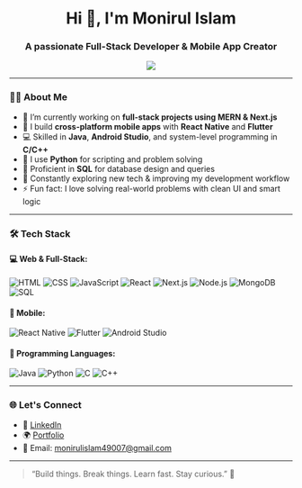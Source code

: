 <h1 align="center">Hi 👋, I'm Monirul Islam</h1>
<h3 align="center">A passionate Full-Stack Developer & Mobile App Creator</h3>

<p align="center">
  <img src="https://readme-typing-svg.herokuapp.com?color=36BCF7&lines=Web+Developer;MERN+Stack+Developer;Next.js+Enthusiast;React+Native+%7C+Flutter+App+Developer;C%2FC%2B%2B%2FPython+Programmer;Lifelong+Learner" />
</p>

---

### 👨‍💻 About Me

- 🔭 I’m currently working on **full-stack projects using MERN & Next.js**
- 📱 I build **cross-platform mobile apps** with **React Native** and **Flutter**
- 💻 Skilled in **Java**, **Android Studio**, and system-level programming in **C/C++**
- 🐍 I use **Python** for scripting and problem solving
- 💽 Proficient in **SQL** for database design and queries
- 🌱 Constantly exploring new tech & improving my development workflow
- ⚡ Fun fact: I love solving real-world problems with clean UI and smart logic

---

### 🛠️ Tech Stack

#### 💻 Web & Full-Stack:
![HTML](https://img.shields.io/badge/-HTML5-E34F26?style=flat&logo=html5&logoColor=white)
![CSS](https://img.shields.io/badge/-CSS3-1572B6?style=flat&logo=css3)
![JavaScript](https://img.shields.io/badge/-JavaScript-F7DF1E?style=flat&logo=javascript&logoColor=black)
![React](https://img.shields.io/badge/-React-61DAFB?style=flat&logo=react)
![Next.js](https://img.shields.io/badge/-Next.js-black?style=flat&logo=next.js)
![Node.js](https://img.shields.io/badge/-Node.js-339933?style=flat&logo=node.js)
![MongoDB](https://img.shields.io/badge/-MongoDB-47A248?style=flat&logo=mongodb)
![SQL](https://img.shields.io/badge/-SQL-4479A1?style=flat&logo=mysql&logoColor=white)

#### 📱 Mobile:
![React Native](https://img.shields.io/badge/-React%20Native-61DAFB?style=flat&logo=react)
![Flutter](https://img.shields.io/badge/-Flutter-02569B?style=flat&logo=flutter)
![Android Studio](https://img.shields.io/badge/-Android%20Studio-3DDC84?style=flat&logo=android-studio)

#### 🧠 Programming Languages:
![Java](https://img.shields.io/badge/-Java-007396?style=flat&logo=java)
![Python](https://img.shields.io/badge/-Python-3776AB?style=flat&logo=python)
![C](https://img.shields.io/badge/-C-00599C?style=flat&logo=c)
![C++](https://img.shields.io/badge/-C++-00599C?style=flat&logo=c%2B%2B)

---


### 🌐 Let's Connect

- 💼 [LinkedIn](www.linkedin.com/in/monirul-islam-soumik)
- 🌍 [Portfolio](https://moniruls.netlify.app/) <!-- Replace with your actual site -->
- 📧 Email: monirulislam49007@gmail.com

---

> “Build things. Break things. Learn fast. Stay curious.” 🚀
